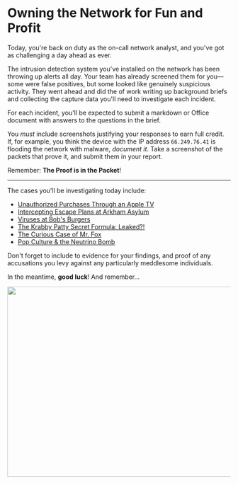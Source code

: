 # Owning the Network for Fun and Profit

Today, you're back on duty as the on-call network analyst, and you've got as challenging a day ahead as ever.

The intrusion detection system you've installed on the network has been throwing up alerts all day. Your team has already screened them for you—some were false positives, but some looked like genuinely suspicious activity. They went ahead and did the of work writing up background briefs and collecting the capture data you'll need to investigate each incident.

For each incident, you'll be expected to submit a markdown or Office document with answers to the questions in the brief.

You *must* include screenshots justifying your responses to earn full credit. If, for example, you think the device with the IP address `66.249.76.41` is flooding the network with malware, *document it*. Take a screenshot of the packets that prove it, and submit them in your report.

Remember: **The Proof is in the Packet**!

---

The cases you'll be investigating today include:

- [Unauthorized Purchases Through an Apple TV](Instructions/AppleTV)
- [Intercepting Escape Plans at Arkham Asylum](Instructions/Arkham)
- [Viruses at Bob's Burgers](Instructions/BobsBurgers)
- [The Krabby Patty Secret Formula: Leaked?!](Instructions/KrabbyPatties)
- [The Curious Case of Mr. Fox](Instructions/MrFox)
- [Pop Culture & the Neutrino Bomb](Instructions/Neutrino)

Don't forget to include to evidence for your findings, and proof of any accusations you levy against any particularly meddlesome individuals.

In the meantime, **good luck**! And remember...

<img src="http://www.netresec.com/images/PCAP-or-it-didnt-happen_RetroWave_1200x859.jpg" width="600" height="430">
